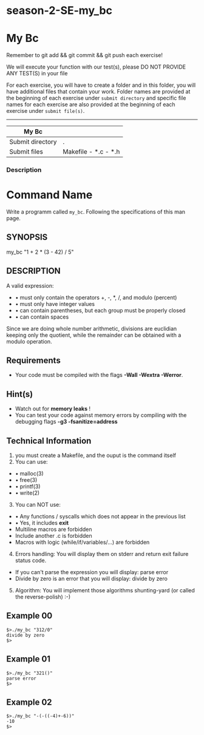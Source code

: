 # season-2-SE-my_bc
<div class="card-block">
<div class="row">
<div class="col tab-content">
<div class="tab-pane active show" id="subject" role="tabpanel">
<div class="row">
<div class="col-md-12 col-xl-12">
<div class="markdown-body">
<p class="text-muted m-b-15">
</p><h1>My Bc</h1>
<p>Remember to git add &amp;&amp; git commit &amp;&amp; git push each exercise!</p>
<p>We will execute your function with our test(s), please DO NOT PROVIDE ANY TEST(S) in your file</p>
<p>For each exercise, you will have to create a folder and in this folder, you will have additional files that contain your work. Folder names are provided at the beginning of each exercise under <code>submit directory</code> and specific file names for each exercise are also provided at the beginning of each exercise under <code>submit file(s)</code>.</p>
<hr>
<table>
<thead>
<tr>
<th>My Bc</th>
<th></th>
</tr>
</thead>
<tbody>
<tr>
<td>Submit directory</td>
<td>.</td>
</tr>
<tr>
<td>Submit files</td>
<td>Makefile - *.c - *.h</td>
</tr>
</tbody>
</table>
<h3>Description</h3>
<h1>Command Name</h1>
<p>Write a programm called <code>my_bc</code>. Following the specifications of this man page.</p>
<h2>SYNOPSIS</h2>
<p>my_bc "1 + 2 * (3 - 42) / 5"</p>
<h2>DESCRIPTION</h2>
<p>A valid expression:</p>
<ul>
<li>• must only contain the operators +, -, *, /, and modulo (percent)</li>
<li>• must only have integer values</li>
<li>• can contain parentheses, but each group must be properly closed</li>
<li>• can contain spaces</li>
</ul>
<p>Since we are doing whole number arithmetic, divisions are euclidian keeping only the quotient, while the remainder can be obtained with a modulo operation.</p>
<h2>Requirements</h2>
<ul>
<li>Your code must be compiled with the flags <strong>-Wall -Wextra -Werror</strong>.</li>
</ul>
<h2>Hint(s)</h2>
<ul>
<li>Watch out for <strong>memory leaks</strong> !</li>
<li>You can test your code against memory errors by compiling with the debugging flags <strong>-g3 -fsanitize=address</strong>
</li>
</ul>
<h2>Technical Information</h2>
<ol>
<li>you must create a Makefile, and the ouput is the command itself</li>
<li>You can use:</li>
</ol>
<ul>
<li>• malloc(3)</li>
<li>• free(3)</li>
<li>• printf(3)</li>
<li>• write(2)</li>
</ul>
<ol start="3">
<li>You can NOT use:</li>
</ol>
<ul>
<li>• Any functions / syscalls which does not appear in the previous list</li>
<li>• Yes, it includes <strong>exit</strong>
</li>
<li>Multiline macros are forbidden</li>
<li>Include another .c is forbidden</li>
<li>Macros with logic (while/if/variables/...) are forbidden</li>
</ul>
<ol start="4">
<li>Errors handling:
You will display them on stderr and return exit failure status code.</li>
</ol>
<ul>
<li>If you can't parse the expression you will display: parse error</li>
<li>Divide by zero is an error that you will display: divide by zero</li>
</ul>
<ol start="5">
<li>Algorithm:
You will implement those algorithms shunting-yard (or called the reverse-polish) :-)</li>
</ol>
<h2>Example 00</h2>
<pre class=" language-plain"><code class=" language-plain">$&gt;./my_bc "312/0"
divide by zero
$&gt;
</code></pre>
<h2>Example 01</h2>
<pre class=" language-plain"><code class=" language-plain">$&gt;./my_bc "321()"
parse error
$&gt;
</code></pre>
<h2>Example 02</h2>
<pre class=" language-plain"><code class=" language-plain">$&gt;./my_bc "-(-((-4)+-6))"
-10
$&gt;
</code></pre>

<p></p>
</div>

</div>
</div>
</div>
<div class="tab-pane" id="resources" role="tabpanel">
</div>
</div>
</div>
</div>
